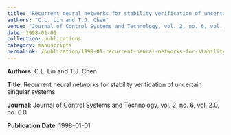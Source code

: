 ```yaml
---
title: "Recurrent neural networks for stability verification of uncertain singular systems"
authors: "C.L. Lin and T.J. Chen"
venue: "Journal of Control Systems and Technology, vol. 2, no. 6, vol. 2.0, no. 6.0"
date: 1998-01-01
collection: publications
category: manuscripts
permalink: /publication/1998-01-recurrent-neural-networks-for-stability-verification-of-uncertain-singular-systems
---
```


**Authors**: C.L. Lin and T.J. Chen

**Title**: Recurrent neural networks for stability verification of uncertain singular systems

**Journal**: Journal of Control Systems and Technology, vol. 2, no. 6, vol. 2.0, no. 6.0

**Publication Date**: 1998-01-01
